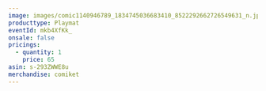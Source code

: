 ```yaml
---
image: images/comic1140946789_1834745036683410_8522292662726549631_n.jpg
producttype: Playmat
eventId: mkb4XfKk_
onsale: false
pricings:
  - quantity: 1
    price: 65
asin: s-293ZWWE8u
merchandise: comiket
---
```

